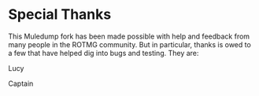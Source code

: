 # Special Thanks

This Muledump fork has been made possible with help and feedback from many people in the ROTMG community. But in particular, thanks is owed to a few that have helped dig into bugs and testing. They are:

Lucy

Captain